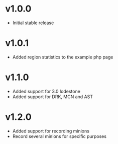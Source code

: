 v1.0.0
=======

* Initial stable release

v1.0.1
=======

* Added region statistics to the example php page

v1.1.0
=======

* Added support for 3.0 lodestone
* Added support for DRK, MCN and AST

v1.2.0
=======

* Added support for recording minions
* Record several minions for specific purposes
